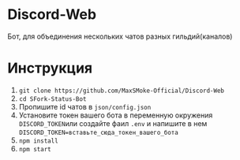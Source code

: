 # Discord-Web
Бот, для объединения нескольких чатов разных гильдий(каналов)

# Инструкция
1. `git clone https://github.com/MaxSMoke-Official/Discord-Web`
2. `cd SFork-Status-Bot`
3. Пропишите id чатов в `json/config.json`
3. Установите токен вашего бота в переменную окружения `DISCORD_TOKEN`или создайте фаил `.env` и напишите в нем `DISCORD_TOKEN=вставьте_сюда_токен_вашего_бота`
4. `npm install`
5. `npm start`
